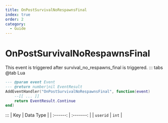 ```yaml
---
title: OnPostSurvivalNoRespawnsFinal
index: true
order: 2
category:
  - Guide
---
```


# OnPostSurvivalNoRespawnsFinal
This event is triggered after survival_no_respawns_final is triggered.
::: tabs
@tab Lua
```lua
--- @param event Event
--- @return number|nil EventResult
AddEventHandler("OnPostSurvivalNoRespawnsFinal", function(event)
    --[[ ... ]]
    return EventResult.Continue
end)
```

:::
|    Key   | Data Type |
| :------: | :-------: |
| `userid` |   `int`   |